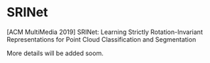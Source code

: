 # SRINet
[ACM MultiMedia 2019] SRINet: Learning Strictly Rotation-Invariant Representations for Point Cloud Classification and Segmentation

More details will be added soom.

